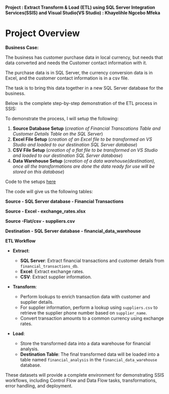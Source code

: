 **Project : Extract Transform & Load (ETL) using SQL Server Integration Services(SSIS) and Visual Studio(VS Studio) : Khayelihle Ngcebo Mfeka**

# Project Overview

**Business Case:**

The business has customer purchase data in local currency, but needs that data converted and needs the Customer contact information with it.

The purchase data is in SQL Server, the currency conversion data is in Excel, and the customer contact information is in a csv file.

The task is to bring this data together in a new SQL Server database for the business.

Below is the complete step-by-step demonstration of the ETL process in SSIS:

To demonstrate the process, I will setup the following:

  1. **Source Database Setup** (*creation of Financial Transcations Table and Customer Details Table on the SQL Server*)
  2. **Excel File Setup** (*creation of an Excel file to be transformed on VS Studio and loaded to our destination SQL Server database*)
  3. **CSV File Setup** (*creation of a flat file to be transformed on VS Studio and loaded to our destination SQL Server database*)
  4. **Data Warehouse Setup** (*creation of a data warehouse(destination), once all the transformations are done the data ready for use will be stored on this database*)

Code to the setups [here](https://github.com/KhayelihleMfeka/Data-Science-Projects/blob/main/ETL%20Using%20SSIS/Database%20setup.md)

The code will give us the following tables:

**Source - SQL Server database - Financial Transactions**

**Source - Excel - exchange_rates.xlsx**

**Source -Flat/csv - suppliers.csv**

**Destination - SQL Server database - financial_data_warehouse**



**ETL Workflow**

- **Extract**:
  - **SQL Server**: Extract financial transactions and customer details from `financial_transactions_db`.
  - **Excel**: Extract exchange rates.
  - **CSV**: Extract supplier information.

- **Transform**:
  - Perform lookups to enrich transaction data with customer and supplier details.
  - For supplier information, perform a lookup using `suppliers.csv` to retrieve the supplier phone number based on `supplier_name`.
  - Convert transaction amounts to a common currency using exchange rates.

- **Load**:
  - Store the transformed data into a data warehouse for financial analysis.
  - **Destination Table**: The final transformed data will be loaded into a table named `financial_analysis` in the `financial_data_warehouse` database.

These datasets will provide a complete environment for demonstrating SSIS workflows, including Control Flow and Data Flow tasks, transformations, error handling, and deployment. 





